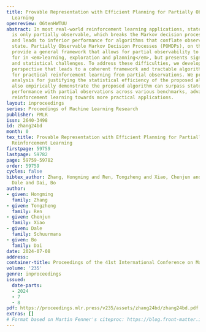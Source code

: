 ```yaml
---
title: Provable Representation with Efficient Planning for Partially Observable Reinforcement
  Learning
openreview: O6tenHWTUU
abstract: In most real-world reinforcement learning applications, state information
  is only partially observable, which breaks the Markov decision process assumption
  and leads to inferior performance for algorithms that conflate observations with
  state. Partially Observable Markov Decision Processes (POMDPs), on the other hand,
  provide a general framework that allows for partial observability to be accounted
  for in <em>learning, exploration and planning</em>, but presents significant computational
  and statistical challenges. To address these difficulties, we develop a representation-based
  perspective that leads to a coherent framework and tractable algorithmic approach
  for practical reinforcement learning from partial observations. We provide a theoretical
  analysis for justifying the statistical efficiency of the proposed algorithm, and
  also empirically demonstrate the proposed algorithm can surpass state-of-the-art
  performance with partial observations across various benchmarks, advancing reliable
  reinforcement learning towards more practical applications.
layout: inproceedings
series: Proceedings of Machine Learning Research
publisher: PMLR
issn: 2640-3498
id: zhang24bd
month: 0
tex_title: Provable Representation with Efficient Planning for Partially Observable
  Reinforcement Learning
firstpage: 59759
lastpage: 59782
page: 59759-59782
order: 59759
cycles: false
bibtex_author: Zhang, Hongming and Ren, Tongzheng and Xiao, Chenjun and Schuurmans,
  Dale and Dai, Bo
author:
- given: Hongming
  family: Zhang
- given: Tongzheng
  family: Ren
- given: Chenjun
  family: Xiao
- given: Dale
  family: Schuurmans
- given: Bo
  family: Dai
date: 2024-07-08
address:
container-title: Proceedings of the 41st International Conference on Machine Learning
volume: '235'
genre: inproceedings
issued:
  date-parts:
  - 2024
  - 7
  - 8
pdf: https://proceedings.mlr.press/v235/assets/zhang24bd/zhang24bd.pdf
extras: []
# Format based on Martin Fenner's citeproc: https://blog.front-matter.io/posts/citeproc-yaml-for-bibliographies/
---
```

